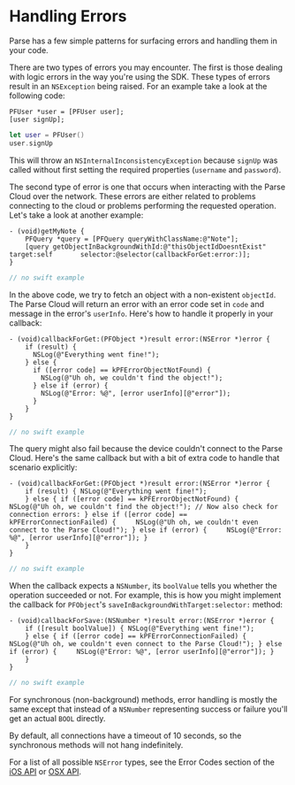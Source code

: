 # Handling Errors

Parse has a few simple patterns for surfacing errors and handling them in your code.

There are two types of errors you may encounter. The first is those dealing with logic errors in the way you're using the SDK. These types of errors result in an `NSException` being raised. For an example take a look at the following code:

```objc
PFUser *user = [PFUser user];
[user signUp];
```
```swift
let user = PFUser()
user.signUp
```

This will throw an `NSInternalInconsistencyException` because `signUp` was called without first setting the required properties (`username` and `password`).

The second type of error is one that occurs when interacting with the Parse Cloud over the network. These errors are either related to problems connecting to the cloud or problems performing the requested operation. Let's take a look at another example:

```objc
- (void)getMyNote {
    PFQuery *query = [PFQuery queryWithClassName:@"Note"];
    [query getObjectInBackgroundWithId:@"thisObjectIdDoesntExist" target:self       selector:@selector(callbackForGet:error:)];
}
```
```swift
// no swift example
```

In the above code, we try to fetch an object with a non-existent `objectId`. The Parse Cloud will return an error with an error code set in `code` and message in the error's `userInfo`. Here's how to handle it properly in your callback:

```objc
- (void)callbackForGet:(PFObject *)result error:(NSError *)error {
    if (result) { 
      NSLog(@"Everything went fine!");
    } else { 
      if ([error code] == kPFErrorObjectNotFound) {     
        NSLog(@"Uh oh, we couldn't find the object!"); 
      } else if (error) {     
        NSLog(@"Error: %@", [error userInfo][@"error"]); 
      }
    }
}
```
```swift
// no swift example
```

The query might also fail because the device couldn't connect to the Parse Cloud. Here's the same callback but with a bit of extra code to handle that scenario explicitly:

```objc
- (void)callbackForGet:(PFObject *)result error:(NSError *)error {
    if (result) { NSLog(@"Everything went fine!");
    } else { if ([error code] == kPFErrorObjectNotFound) {     NSLog(@"Uh oh, we couldn't find the object!"); // Now also check for connection errors: } else if ([error code] == kPFErrorConnectionFailed) {     NSLog(@"Uh oh, we couldn't even connect to the Parse Cloud!"); } else if (error) {     NSLog(@"Error: %@", [error userInfo][@"error"]); }
    }
}
```
```swift
// no swift example
```

When the callback expects a `NSNumber`, its `boolValue` tells you whether the operation succeeded or not. For example, this is how you might implement the callback for `PFObject`'s `saveInBackgroundWithTarget:selector:` method:

```objc
- (void)callbackForSave:(NSNumber *)result error:(NSError *)error {
    if ([result boolValue]) { NSLog(@"Everything went fine!");
    } else { if ([error code] == kPFErrorConnectionFailed) {     NSLog(@"Uh oh, we couldn't even connect to the Parse Cloud!"); } else if (error) {     NSLog(@"Error: %@", [error userInfo][@"error"]); }
    }
}
```
```swift
// no swift example
```

For synchronous (non-background) methods, error handling is mostly the same except that instead of a `NSNumber` representing success or failure you'll get an actual `BOOL` directly.

By default, all connections have a timeout of 10 seconds, so the synchronous methods will not hang indefinitely.

For a list of all possible `NSError` types, see the Error Codes section of the [iOS API](/docs/ios/api/) or [OSX API](/docs/osx/api/).
